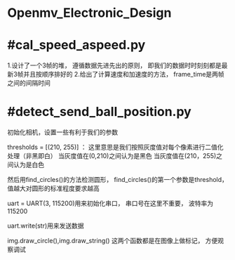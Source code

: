 # Openmv_Electronic_Design


#cal_speed_aspeed.py
===========================================================
1.设计了一个3帧的堆，
遵循数据先进先出的原则，
即我们的数据时时刻刻都是最新3帧并且按顺序排好的
2.给出了计算速度和加速度的方法，
frame_time是两帧之间的间隔时间


#detect_send_ball_position.py
============================================================
初始化相机，设置一些有利于我们的参数

thresholds = [(210, 255)] ：
这里意思是我们按照灰度值对每个像素进行二值化处理（非黑即白）
当灰度值在(0,210)之间认为是黑色
当灰度值在(210，255)之间认为是白色

然后用find_circles()的方法检测圆形，
find_circles()的第一个参数是threshold，
值越大对圆形的标准程度要求越高

uart = UART(3, 115200)用来初始化串口，
串口号在这里不重要，
波特率为115200

uart.write(str)用来发送数据

img.draw_circle(),img.draw_string()
这两个函数都是在图像上做标记，
方便观察调试
